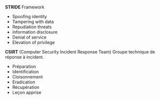 **STRIDE** Framework
- Spoofing identity
- Tampering with data
- Repudiation threats
- Information disclosure
- Denial of service
- Elevation of privilege

**CSIRT** (Computer Security Incident Response Team)
Groupe technique de réponse à incident.
- Préparation
- Identification
- Cloisonnement
- Eradication
- Récupération
- Leçon apprise